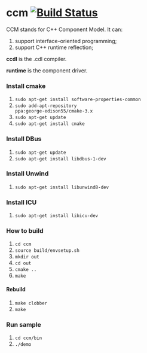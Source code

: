 # ccm [![Build Status](https://travis-ci.org/jingcao80/ccm.svg?branch=master)](https://travis-ci.org/jingcao80/ccm)

CCM stands for C++ Component Model. It can:
1. support interface-oriented programming;
2. support C++ runtime reflection;

**ccdl** is the .cdl compiler.

**runtime** is the component driver.

### Install cmake
1. <code>sudo apt-get install software-properties-common</code>
2. <code>sudo add-apt-repository ppa:george-edison55/cmake-3.x</code>
3. <code>sudo apt-get update</code>
4. <code>sudo apt-get install cmake</code>

### Install DBus
1. <code>sudo apt-get update</code>
2. <code>sudo apt-get install libdbus-1-dev</code>

### Install Unwind
1. <code>sudo apt-get install libunwind8-dev</code>

### Install ICU
1. <code>sudo apt-get install libicu-dev</code>

### How to build
1. <code>cd ccm</code>
2. <code>source build/envsetup.sh</code>
2. <code>mkdir out</code>
3. <code>cd out</code>
4. <code>cmake ..</code>
5. <code>make</code>

#### Rebuild
1. <code>make clobber</code>
2. <code>make</code>

### Run sample
1. <code>cd ccm/bin</code>
2. <code>./demo</code>

